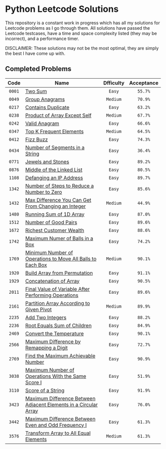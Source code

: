 # Python Leetcode Solutions
This repository is a constant work in progress which has all my solutions for Leetcode problems as I go through them. All solutions have passed the Leetcode testcases, have a time and space complexity listed (they may be incorrect), and a performance timer.  
  
DISCLAIMER: These solutions may not be the most optimal, they are simply the best I have come up with.

## Completed Problems
|  Code  |                                                                              Name                                                                                  | Dfficulty | Acceptance |
| :---:  |                                                                              ---                                                                                   |   :---:   |    :---:   |
| `0001` | [Two Sum](https://leetcode.com/problems/two-sum)                                                                                                                   | `Easy`    | `55.7%`    |
| `0049` | [Group Anagrams](https://leetcode.com/problems/group-anagrams)                                                                                                     | `Medium`  | `70.9%`    |
| `0217` | [Contains Duplicate](https://leetcode.com/problems/contains-duplicate)                                                                                             | `Easy`    | `63.2%`    |
| `0238` | [Product of Array Except Self](https://leetcode.com/problems/product-of-array-except-self)                                                                         | `Medium`  | `67.7%`    |
| `0242` | [Valid Anagram](https://leetcode.com/problems/valid-anagram)                                                                                                       | `Easy`    | `66.6%`    |
| `0347` | [Top K Frequent Elements](https://leetcode.com/problems/top-k-frequent-elements)                                                                                   | `Medium`  | `64.5%`    |
| `0412` | [Fizz Buzz](https://leetcode.com/problems/fizz-buzz)                                                                                                               | `Easy`    | `74.3%`    |
| `0434` | [Number of Segments in a String](https://leetcode.com/problems/number-of-segments-in-a-string)                                                                     | `Easy`    | `36.4%`    |
| `0771` | [Jewels and Stones](https://leetcode.com/problems/jewels-and-stones)                                                                                               | `Easy`    | `89.2%`    |
| `0876` | [Middle of the Linked List](https://leetcode.com/problems/middle-of-the-linked-list)                                                                               | `Easy`    | `80.5%`    |
| `1108` | [Defanging an IP Address](https://leetcode.com/problems/defanging-an-ip-address)                                                                                   | `Easy`    | `89.7%`    |
| `1342` | [Number of Steps to Reduce a Number to Zero](https://leetcode.com/problems/number-of-steps-to-reduce-a-number-to-zero)                                             | `Easy`    | `85.6%`    |
| `1432` | [Max Difference You Can Get From Changing an Integer](https://leetcode.com/problems/max-difference-you-can-get-from-changing-an-integer)                           | `Medium`  | `44.9%`    |
| `1480` | [Running Sum of 1D Array](https://leetcode.com/problems/running-sum-of-1d-array)                                                                                   | `Easy`    | `87.0%`    |
| `1512` | [Number of Good Pairs](https://leetcode.com/problems/number-of-good-pairs)                                                                                         | `Easy`    | `89.6%`    |
| `1672` | [Richest Customer Wealth](https://leetcode.com/problems/richest-customer-wealth)                                                                                   | `Easy`    | `88.6%`    |
| `1742` | [Maximum Numer of Balls in a Box](https://leetcode.com/problems/maximum-number-of-balls-in-a-box)                                                                  | `Easy`    | `74.2%`    |
| `1769` | [Minimum Number of Operations to Move All Balls to Each Box](https://leetcode.com/problems/minimum-number-of-operations-to-move-all-balls-to-each-box)             | `Medium`  | `90.1%`    |
| `1920` | [Build Array from Permutation](https://leetcode.com/problems/build-array-from-permutation)                                                                         | `Easy`    | `91.1%`    |
| `1929` | [Concatenation of Array](https://leetcode.com/problems/concatenation-of-array)                                                                                     | `Easy`    | `90.5%`    |
| `2011` | [Final Value of Variable After Performing Operations](https://leetcode.com/problems/final-value-of-variable-after-performing-operations)                           | `Easy`    | `89.6%`    |
| `2161` | [Partition Array According to Given Pivot](https://leetcode.com/problems/partition-array-according-to-given-pivot)                                                 | `Medium`  | `89.9%`    |
| `2235` | [Add Two Integers](https://leetcode.com/problems/add-two-integers)                                                                                                 | `Easy`    | `88.2%`    |
| `2236` | [Root Equals Sum of Children](https://leetcode.com/problems/root-equals-sum-of-children)                                                                           | `Easy`    | `84.9%`    |
| `2469` | [Convert the Temperature](https://leetcode.com/problems/convert-the-temperature)                                                                                   | `Easy`    | `90.1%`    |
| `2566` | [Maximum Difference by Remapping a Digit](https://leetcode.com/problems/maximum-difference-by-remapping-a-digit)                                                   | `Easy`    | `72.7%`    |
| `2769` | [Find the Maximum Achievable Number](https://leetcode.com/problems/find-the-maximum-achievable-number)                                                             | `Easy`    | `90.9%`    |
| `3038` | [Maximum Number of Operations With the Same Score I](https://leetcode.com/problems/maximum-number-of-operations-with-the-same-score-i)                             | `Easy`    | `51.9%`    |
| `3110` | [Score of a String](https://leetcode.com/problems/score-of-a-string)                                                                                               | `Easy`    | `91.9%`    |
| `3423` | [Maximum Difference Between Adjacent Elements in a Circular Array](https://leetcode.com/problems/maximum-difference-between-adjacent-elements-in-a-circular-array) | `Easy`    | `76.0%`    |
| `3442` | [Maximum Difference Between Even and Odd Frequency I](https://leetcode.com/problems/maximum-difference-between-even-and-odd-frequency-i)                           | `Easy`    | `61.3%`    |
| `3576` | [Transform Array to All Equal Elements](https://leetcode.com/problems/transform-array-to-all-equal-elements)                                                       | `Medium`  | `61.3%`    |